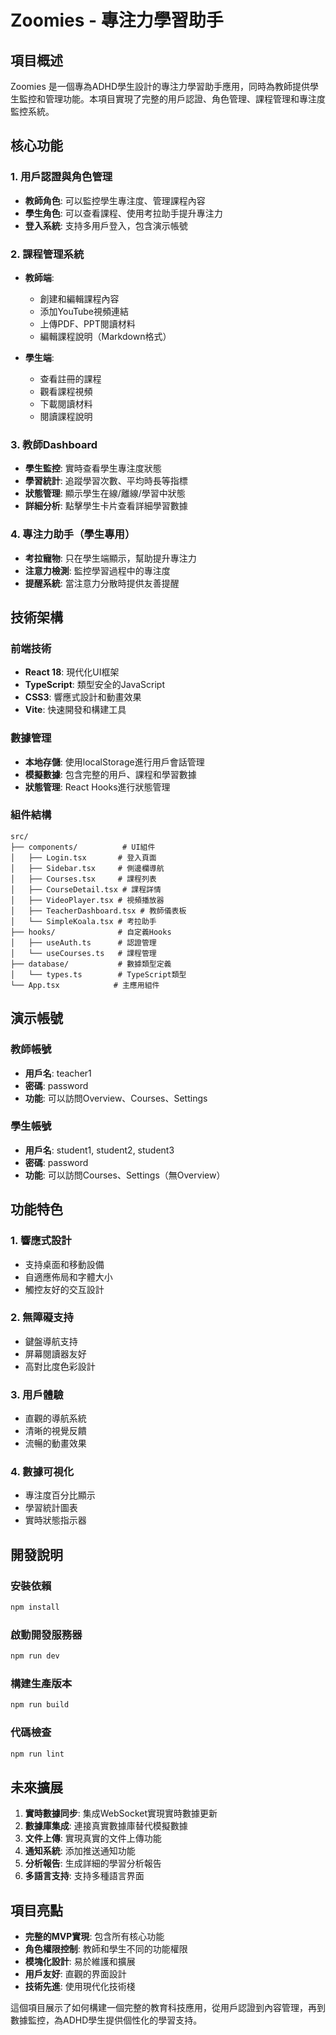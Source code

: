 # Zoomies - 專注力學習助手

## 項目概述

Zoomies 是一個專為ADHD學生設計的專注力學習助手應用，同時為教師提供學生監控和管理功能。本項目實現了完整的用戶認證、角色管理、課程管理和專注度監控系統。

## 核心功能

### 1. 用戶認證與角色管理
- **教師角色**: 可以監控學生專注度、管理課程內容
- **學生角色**: 可以查看課程、使用考拉助手提升專注力
- **登入系統**: 支持多用戶登入，包含演示帳號

### 2. 課程管理系統
- **教師端**:
  - 創建和編輯課程內容
  - 添加YouTube視頻連結
  - 上傳PDF、PPT閱讀材料
  - 編輯課程說明（Markdown格式）
  
- **學生端**:
  - 查看註冊的課程
  - 觀看課程視頻
  - 下載閱讀材料
  - 閱讀課程說明

### 3. 教師Dashboard
- **學生監控**: 實時查看學生專注度狀態
- **學習統計**: 追蹤學習次數、平均時長等指標
- **狀態管理**: 顯示學生在線/離線/學習中狀態
- **詳細分析**: 點擊學生卡片查看詳細學習數據

### 4. 專注力助手（學生專用）
- **考拉寵物**: 只在學生端顯示，幫助提升專注力
- **注意力檢測**: 監控學習過程中的專注度
- **提醒系統**: 當注意力分散時提供友善提醒

## 技術架構

### 前端技術
- **React 18**: 現代化UI框架
- **TypeScript**: 類型安全的JavaScript
- **CSS3**: 響應式設計和動畫效果
- **Vite**: 快速開發和構建工具

### 數據管理
- **本地存儲**: 使用localStorage進行用戶會話管理
- **模擬數據**: 包含完整的用戶、課程和學習數據
- **狀態管理**: React Hooks進行狀態管理

### 組件結構
```
src/
├── components/          # UI組件
│   ├── Login.tsx       # 登入頁面
│   ├── Sidebar.tsx     # 側邊欄導航
│   ├── Courses.tsx     # 課程列表
│   ├── CourseDetail.tsx # 課程詳情
│   ├── VideoPlayer.tsx # 視頻播放器
│   ├── TeacherDashboard.tsx # 教師儀表板
│   └── SimpleKoala.tsx # 考拉助手
├── hooks/              # 自定義Hooks
│   ├── useAuth.ts      # 認證管理
│   └── useCourses.ts   # 課程管理
├── database/           # 數據類型定義
│   └── types.ts        # TypeScript類型
└── App.tsx            # 主應用組件
```

## 演示帳號

### 教師帳號
- **用戶名**: teacher1
- **密碼**: password
- **功能**: 可以訪問Overview、Courses、Settings

### 學生帳號
- **用戶名**: student1, student2, student3
- **密碼**: password
- **功能**: 可以訪問Courses、Settings（無Overview）

## 功能特色

### 1. 響應式設計
- 支持桌面和移動設備
- 自適應佈局和字體大小
- 觸控友好的交互設計

### 2. 無障礙支持
- 鍵盤導航支持
- 屏幕閱讀器友好
- 高對比度色彩設計

### 3. 用戶體驗
- 直觀的導航系統
- 清晰的視覺反饋
- 流暢的動畫效果

### 4. 數據可視化
- 專注度百分比顯示
- 學習統計圖表
- 實時狀態指示器

## 開發說明

### 安裝依賴
```bash
npm install
```

### 啟動開發服務器
```bash
npm run dev
```

### 構建生產版本
```bash
npm run build
```

### 代碼檢查
```bash
npm run lint
```

## 未來擴展

1. **實時數據同步**: 集成WebSocket實現實時數據更新
2. **數據庫集成**: 連接真實數據庫替代模擬數據
3. **文件上傳**: 實現真實的文件上傳功能
4. **通知系統**: 添加推送通知功能
5. **分析報告**: 生成詳細的學習分析報告
6. **多語言支持**: 支持多種語言界面

## 項目亮點

- **完整的MVP實現**: 包含所有核心功能
- **角色權限控制**: 教師和學生不同的功能權限
- **模塊化設計**: 易於維護和擴展
- **用戶友好**: 直觀的界面設計
- **技術先進**: 使用現代化技術棧

這個項目展示了如何構建一個完整的教育科技應用，從用戶認證到內容管理，再到數據監控，為ADHD學生提供個性化的學習支持。
